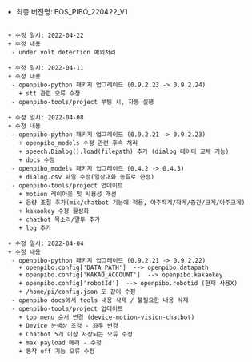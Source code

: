  * 최종 버전명: EOS_PIBO_220422_V1

<pre>
<code>
 + 수정 일시: 2022-04-22
 + 수정 내용
  - under volt detection 예외처리

 + 수정 일시: 2022-04-11
 + 수정 내용
  - openpibo-python 패키지 업그레이드 (0.9.2.23 -> 0.9.2.24)
    + stt 관련 오류 수정
  - openpibo-tools/project 부팅 시, 자동 실행

 + 수정 일시: 2022-04-08
 + 수정 내용
  - openpibo-python 패키지 업그레이드 (0.9.2.21 -> 0.9.2.23)
    + openpibo_models 수정 관련 후속 처리
    + speech.Dialog().load(filepath) 추가 (dialog 데이터 교체 기능)
    + docs 수정
  - openpibo_models 패키지 업그레이드 (0.4.2 -> 0.4.3)
    + dialog.csv 파일 수정(일상대화 종류로 한정)
  - openpibo-tools/project 업데이트
    + motion 레이아웃 및 사용성 개선
    + 음량 조절 추가(mic/chatbot 기능에 적용, 아주작게/작게/중간/크게/아주크게)
    + kakaokey 수정 활성화
    + chatbot 목소리/말투 추가
    + log 추가

 + 수정 일시: 2022-04-04
 + 수정 내용
  - openpibo-python 패키지 업그레이드 (0.9.2.21 -> 0.9.2.22)
    + openpibo.config['DATA_PATH']  --> openpibo.datapath
    + openpibo.config['KAKAO_ACCOUNT']  --> openpibo.kakaokey
    + openpibo.config['robotId']  --> openpibo.robotid (현재 사용X)
    + /home/pi/config.json 도 같이 수정
  - openpibo docs에서 tools 내용 삭제 / 불필요한 내용 삭제
  - openpibo-tools/project 업데이트
    + top menu 순서 변경 (device-motion-vision-chatbot)
    + Device 눈색상 조정 - 좌우 변경
    + Chatbot 5개 이상 저장되는 오류 수정
    + max payload 에러 - 수정
    + 동작 off 기능 오류 수정
</code>
</pre>
